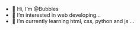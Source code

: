- 👋 Hi, I’m @Bubbles
- 👀 I’m interested in web developing...
- 🌱 I’m currently learning html, css, python and js ...


<!---
Smilinh/Smilinh is a ✨ special ✨ repository because its `README.md` (this file) appears on your GitHub profile.
You can click the Preview link to take a look at your changes.
--->
